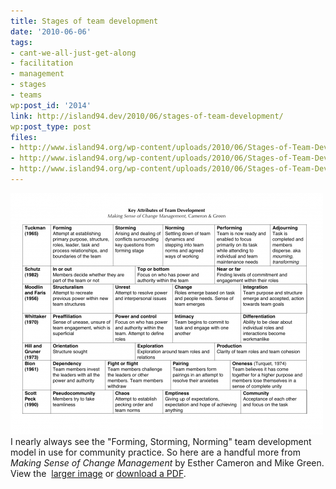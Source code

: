 ```yaml
---
title: Stages of team development
date: '2010-06-06'
tags:
- cant-we-all-just-get-along
- facilitation
- management
- stages
- teams
wp:post_id: '2014'
link: http://island94.dev/2010/06/stages-of-team-development/
wp:post_type: post
files:
- http://www.island94.org/wp-content/uploads/2010/06/Stages-of-Team-Development.png
- http://www.island94.org/wp-content/uploads/2010/06/Stages-of-Team-Development-500x386.png
- http://www.island94.org/wp-content/uploads/2010/06/Stages-of-Team-Development.pdf
---
```


[ ![](2010-06-06-Stages-of-team-development/Stages-of-Team-Development-500x386.png "Stages of Team Development") ](2010-06-06-Stages-of-team-development/Stages-of-Team-Development.png)I nearly always see the "Forming, Storming, Norming" team development model in use for community practice. So here are a handful more from _Making Sense of Change Management_ by Esther Cameron and Mike Green. View the  [larger image](2010-06-06-Stages-of-team-development/Stages-of-Team-Development.png) or [download a PDF](2010-06-06-Stages-of-team-development/Stages-of-Team-Development.pdf).